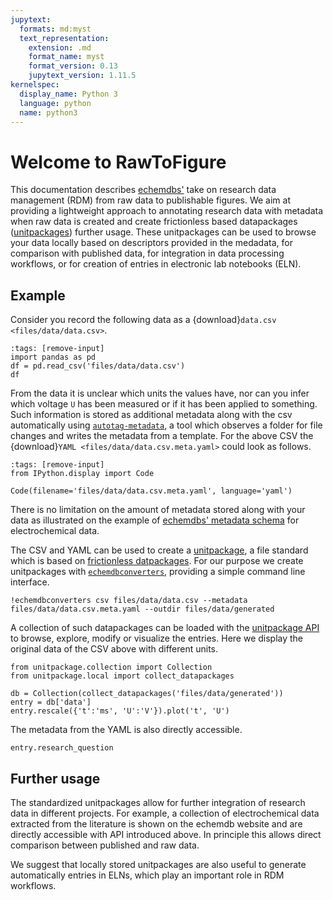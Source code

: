 ```yaml
---
jupytext:
  formats: md:myst
  text_representation:
    extension: .md
    format_name: myst
    format_version: 0.13
    jupytext_version: 1.11.5
kernelspec:
  display_name: Python 3
  language: python
  name: python3
---
```

# Welcome to RawToFigure

This documentation describes [echemdbs'](https://github.com/echemdb) take on research data management (RDM) from raw data to publishable figures.
We aim at providing a lightweight approach to annotating research data with metadata when raw data is created and create frictionless based datapackages ([unitpackages](https://echemdb.github.io/unitpackage/)) further usage.
These unitpackages can be used to browse your data locally based on descriptors provided in the medadata, for comparison with published data, for integration in data processing workflows, or for creation of entries in electronic lab notebooks (ELN).

## Example

Consider you record the following data as a {download}`data.csv <files/data/data.csv>`.

```{code-cell} ipython3
:tags: [remove-input]
import pandas as pd
df = pd.read_csv('files/data/data.csv')
df
```

From the data it is unclear which units the values have, nor can you infer which voltage `U` has been measured or if it has been applied to something.
Such information is stored as additional metadata along with the csv automatically using [`autotag-metadata`](https://echemdb.github.io/autotag-metadata/), a tool which observes a folder for file changes and writes the metadata from a template.
For the above CSV the {download}`YAML <files/data/data.csv.meta.yaml>` could look as follows.

```{code-cell} ipython3
:tags: [remove-input]
from IPython.display import Code

Code(filename='files/data/data.csv.meta.yaml', language='yaml')
```

There is no limitation on the amount of metadata stored along with your data as illustrated on the example of [echemdbs' metadata schema](https://github.com/echemdb/metadata-schema/blob/main/examples/file_schemas/autotag.yaml) for electrochemical data.

The CSV and YAML can be used to create a [unitpackage](https://echemdb.github.io/unitpackage/usage/unitpackage.html), a file standard which is based on [frictionless datpackages](https://framework.frictionlessdata.io/). For our purpose we create unitpackages with [`echemdbconverters`](https://echemdb.github.io/unitpackage/usage/echemdb-converters.html), providing a simple command line interface.

```{code-cell} ipython3
!echemdbconverters csv files/data/data.csv --metadata files/data/data.csv.meta.yaml --outdir files/data/generated
```

A collection of such datapackages can be loaded with the [unitpackage API](https://echemdb.github.io/unitpackage/usage/local_collection.html) to browse, explore, modify or visualize the entries. Here we display the original data of the CSV above with different units.

```{code-cell} ipython3
from unitpackage.collection import Collection
from unitpackage.local import collect_datapackages

db = Collection(collect_datapackages('files/data/generated'))
entry = db['data']
entry.rescale({'t':'ms', 'U':'V'}).plot('t', 'U')
```

The metadata from the YAML is also directly accessible.

```{code-cell} ipython3
entry.research_question
```

## Further usage

The standardized unitpackages allow for further integration of research data in different projects. For example, a collection of electrochemical data extracted from the literature is shown on the echemdb website and are directly accessible with API introduced above. In principle this allows direct comparison between published and raw data.

We suggest that locally stored unitpackages are also useful to generate automatically entries in ELNs, which play an important role in RDM workflows.

```{tableofcontents}
```
